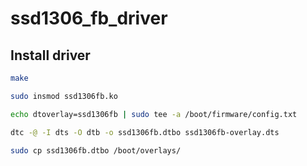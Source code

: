 # ssd1306_fb_driver


## Install driver

```bash
make

sudo insmod ssd1306fb.ko

echo dtoverlay=ssd1306fb | sudo tee -a /boot/firmware/config.txt

dtc -@ -I dts -O dtb -o ssd1306fb.dtbo ssd1306fb-overlay.dts

sudo cp ssd1306fb.dtbo /boot/overlays/

```

